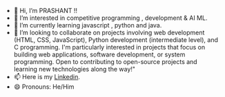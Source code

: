 - 👋 Hi, I’m PRASHANT !!
- 👀 I’m interested in competitive programming , development & AI ML. 
- 🌱 I’m currently learning javascript , python and java.
- 💞️ I’m looking to collaborate on projects involving web development (HTML, CSS, JavaScript), Python development (intermediate level), and C programming. I'm particularly interested in projects that focus on building web applications, software development, or system programming. Open to contributing to open-source projects and learning new technologies along the way!"
- 📫 Here is my [Linkedin](https://www.linkedin.com/in/prashant-singh-897a33288/).
- 😄 Pronouns: He/Him

<!---
prashant7023/prashant7023 is a ✨ special ✨ repository because its `README.md` (this file) appears on your GitHub profile.
You can click the Preview link to take a look at your changes.
--->
